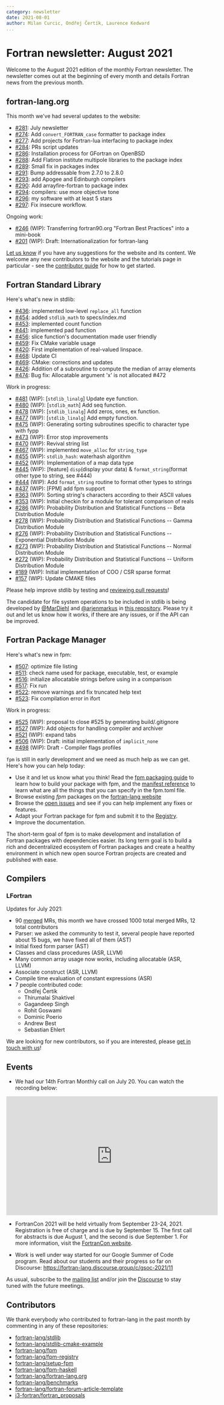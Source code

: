 ```yaml
---
category: newsletter
date: 2021-08-01
author: Milan Curcic, Ondřej Čertík, Laurence Kedward
...
```


# Fortran newsletter: August 2021

Welcome to the August 2021 edition of the monthly Fortran newsletter.
The newsletter comes out at the beginning of every month and details
Fortran news from the previous month.

## fortran-lang.org

This month we've had several updates to the website:

- [#281](https://github.com/fortran-lang/fortran-lang.org/pull/281):
  July newsletter
- [#274](https://github.com/fortran-lang/fortran-lang.org/pull/274):
  Add `convert_FORTRAN_case` formatter to package index
- [#277](https://github.com/fortran-lang/fortran-lang.org/pull/277):
  Add projects for Fortran-lua interfacing to package index
- [#284](https://github.com/fortran-lang/fortran-lang.org/pull/284):
  PRs script updates
- [#286](https://github.com/fortran-lang/fortran-lang.org/pull/286):
  Installation process for GFortran on OpenBSD
- [#288](https://github.com/fortran-lang/fortran-lang.org/pull/288):
  Add Flatiron institute multipole libraries to the package index
- [#289](https://github.com/fortran-lang/fortran-lang.org/pull/289):
  Small fix in packages index
- [#291](https://github.com/fortran-lang/fortran-lang.org/pull/291):
  Bump addressable from 2.7.0 to 2.8.0
- [#293](https://github.com/fortran-lang/fortran-lang.org/pull/293):
  add Apogee and Edinburgh compilers
- [#290](https://github.com/fortran-lang/fortran-lang.org/pull/290):
  Add arrayfire-fortran to package index
- [#294](https://github.com/fortran-lang/fortran-lang.org/pull/294):
  compilers: use more objective tone
- [#296](https://github.com/fortran-lang/fortran-lang.org/pull/296):
  my software with at least 5 stars
- [#297](https://github.com/fortran-lang/fortran-lang.org/pull/297):
  Fix insecure workflow.

Ongoing work:

- [#246](https://github.com/fortran-lang/fortran-lang.org/pull/246) (WIP):
  Transferring fortran90.org "Fortran Best Practices" into a mini-book
- [#201](https://github.com/fortran-lang/fortran-lang.org/pull/201) (WIP):
  Draft: Internationalization for fortran-lang

[Let us know](https://github.com/fortran-lang/fortran-lang.org/issues) if you have any suggestions for the website and its content.
We welcome any new contributors to the website and the tutorials page in particular - see the [contributor guide](https://github.com/fortran-lang/fortran-lang.org/blob/HEAD/CONTRIBUTING.md) for how to get started.

## Fortran Standard Library

Here's what's new in stdlib:

- [#436](https://github.com/fortran-lang/stdlib/pull/436):
  implemented low-level `replace_all` function
- [#454](https://github.com/fortran-lang/stdlib/pull/454):
  added `stdlib_math` to specs/index.md
- [#453](https://github.com/fortran-lang/stdlib/pull/453):
  implemented count function
- [#441](https://github.com/fortran-lang/stdlib/pull/441):
  implemented pad function
- [#456](https://github.com/fortran-lang/stdlib/pull/456):
  slice function's documentation made user friendly
- [#459](https://github.com/fortran-lang/stdlib/pull/459):
  Fix CMake variable usage
- [#420](https://github.com/fortran-lang/stdlib/pull/420):
  First implementation of real-valued linspace.
- [#468](https://github.com/fortran-lang/stdlib/pull/468):
  Update CI
- [#469](https://github.com/fortran-lang/stdlib/pull/469):
  CMake: corrections and updates
- [#426](https://github.com/fortran-lang/stdlib/pull/426):
  Addition of a subroutine to compute the median of array elements
- [#474](https://github.com/fortran-lang/stdlib/pull/474):
  Bug fix: Allocatable argument 'x' is not allocated #472

Work in progress:

- [#481](https://github.com/fortran-lang/stdlib/pull/481) (WIP):
  [`stdlib_linalg`] Update eye function.
- [#480](https://github.com/fortran-lang/stdlib/pull/480) (WIP):
  [`stdlib_math`] Add seq function.
- [#478](https://github.com/fortran-lang/stdlib/pull/478) (WIP):
  [`stdlib_linalg`] Add zeros, ones, ex function.
- [#477](https://github.com/fortran-lang/stdlib/pull/477) (WIP):
  [`stdlib_linalg`] Add empty function.
- [#475](https://github.com/fortran-lang/stdlib/pull/475) (WIP):
  Generating sorting subroutines specific to character type with fypp
- [#473](https://github.com/fortran-lang/stdlib/pull/473) (WIP):
  Error stop improvements
- [#470](https://github.com/fortran-lang/stdlib/pull/470) (WIP):
  Revival string list
- [#467](https://github.com/fortran-lang/stdlib/pull/467) (WIP):
  implemented `move_alloc` for `string_type`
- [#455](https://github.com/fortran-lang/stdlib/pull/455) (WIP):
  `stdlib_hash`: waterhash algorithm
- [#452](https://github.com/fortran-lang/stdlib/pull/452) (WIP):
  Implementation of a map data type
- [#445](https://github.com/fortran-lang/stdlib/pull/445) (WIP):
  [feature] `disp`(display your data) & `format_string`(format other type to string, see #444)
- [#444](https://github.com/fortran-lang/stdlib/pull/444) (WIP):
  Add `format_string` routine to format other types to strings
- [#437](https://github.com/fortran-lang/stdlib/pull/437) (WIP):
  [FPM] add fpm support
- [#363](https://github.com/fortran-lang/stdlib/pull/363) (WIP):
  Sorting string's characters according to their ASCII values
- [#353](https://github.com/fortran-lang/stdlib/pull/353) (WIP):
  Initial checkin for a module for tolerant comparison of reals
- [#286](https://github.com/fortran-lang/stdlib/pull/286) (WIP):
  Probability Distribution and Statistical Functions -- Beta Distribution Module
- [#278](https://github.com/fortran-lang/stdlib/pull/278) (WIP):
  Probability Distribution and Statistical Functions -- Gamma Distribution Module
- [#276](https://github.com/fortran-lang/stdlib/pull/276) (WIP):
  Probability Distribution and Statistical Functions -- Exponential Distribution Module
- [#273](https://github.com/fortran-lang/stdlib/pull/273) (WIP):
  Probability Distribution and Statistical Functions -- Normal Distribution Module
- [#272](https://github.com/fortran-lang/stdlib/pull/272) (WIP):
  Probability Distribution and Statistical Functions -- Uniform Distribution Module
- [#189](https://github.com/fortran-lang/stdlib/pull/189) (WIP):
  Initial implementation of COO / CSR sparse format
- [#157](https://github.com/fortran-lang/stdlib/pull/157) (WIP):
  Update CMAKE files

Please help improve stdlib by testing and [reviewing pull requests](https://github.com/fortran-lang/stdlib/issues?q=is%3Apr+is%3Aopen+label%3A%22reviewers+needed%22)!

The candidate for file system operations to be included in stdlib is being developed by
[@MarDiehl](https://github.com/MarDiehl) and [@arjenmarkus](https://github.com/arjenmarkus)
in [this repository](https://github.com/MarDiehl/stdlib_os).
Please try it out and let us know how it works, if there are any issues, or if the API can be improved.

## Fortran Package Manager

Here's what's new in fpm:

- [#507](https://github.com/fortran-lang/fpm/pull/507):
  optimize file listing
- [#511](https://github.com/fortran-lang/fpm/pull/511):
  check name used for package, executable, test, or example
- [#516](https://github.com/fortran-lang/fpm/pull/516):
  initialize allocatable strings before using in a comparison
- [#517](https://github.com/fortran-lang/fpm/pull/517):
  Fix run
- [#522](https://github.com/fortran-lang/fpm/pull/522):
  remove warnings and fix truncated help text
- [#523](https://github.com/fortran-lang/fpm/pull/523):
  Fix compilation error in ifort

Work in progress:

- [#525](https://github.com/fortran-lang/fpm/pull/525) (WIP):
  proposal to close #525 by generating build/.gitignore
- [#527](https://github.com/fortran-lang/fpm/pull/527) (WIP):
  Add objects for handling compiler and archiver
- [#521](https://github.com/fortran-lang/fpm/pull/521) (WIP):
  expand tabs
- [#506](https://github.com/fortran-lang/fpm/pull/506) (WIP):
  Draft: initial implementation of `implicit_none`
- [#498](https://github.com/fortran-lang/fpm/pull/498) (WIP):
  Draft - Compiler flags profiles

`fpm` is still in early development and we need as much help as we can get.
Here's how you can help today:

- Use it and let us know what you think! Read the [fpm packaging guide](https://github.com/fortran-lang/fpm/blob/HEAD/PACKAGING.md) to learn how to build your package with fpm, and the [manifest reference](https://github.com/fortran-lang/fpm/blob/HEAD/manifest-reference.md) to learn what are all the things that you can specify in the fpm.toml file.
- Browse existing _fpm_ packages on the [fortran-lang website](https://fortran-lang.org/packages/fpm)
- Browse the [open issues](https://github.com/fortran-lang/fpm/issues) and see if you can help implement any fixes or features.
- Adapt your Fortran package for fpm and submit it to the [Registry](https://github.com/fortran-lang/fpm-registry).
- Improve the documentation.

The short-term goal of fpm is to make development and installation of Fortran packages with dependencies easier.
Its long term goal is to build a rich and decentralized ecosystem of Fortran packages and create a healthy
environment in which new open source Fortran projects are created and published with ease.

## Compilers

### LFortran

Updates for July 2021:

- 90 [merged](https://gitlab.com/lfortran/lfortran/-/merge_requests?scope=all&state=merged) MRs, this month we have crossed 1000 total merged MRs, 12 total contributors
- Parser: we asked the community to test it, several people have reported about
  15 bugs, we have fixed all of them (AST)
- Initial fixed form parser (AST)
- Classes and class procedures (ASR, LLVM)
- Many common array usage now works, including allocatable (ASR, LLVM)
- Associate construct (ASR, LLVM)
- Compile time evaluation of constant expressions (ASR)
- 7 people contributed code:
  - Ondřej Čertík
  - Thirumalai Shaktivel
  - Gagandeep Singh
  - Rohit Goswami
  - Dominic Poerio
  - Andrew Best
  - Sebastian Ehlert

We are looking for new contributors, so if you are interested, please [get in
touch with us](https://lfortran.org/)!

## Events

- We had our 14th Fortran Monthly call on July 20.
  You can watch the recording below:

<iframe width="560" height="315" src="https://www.youtube.com/embed/9goA20JAHls" frameborder="0" allow="accelerometer; autoplay; encrypted-media; gyroscope; picture-in-picture" allowfullscreen></iframe>

- FortranCon 2021 will be held virtually from September 23-24, 2021.
  Registration is free of charge and is due by September 15.
  The first call for abstracts is due August 1, and the second is due September 1.
  For more information, visit the [FortranCon website](https://tcevents.chem.uzh.ch/event/14/).

- Work is well under way started for our Google Summer of Code program. Read about our students and their progress so far on Discourse: <https://fortran-lang.discourse.group/c/gsoc-2021/11>

As usual, subscribe to the [mailing list](https://groups.io/g/fortran-lang) and/or
join the [Discourse](https://fortran-lang.discourse.group) to stay tuned with the future meetings.

## Contributors

We thank everybody who contributed to fortran-lang in the past month by
commenting in any of these repositories:

- [fortran-lang/stdlib](https://github.com/fortran-lang/stdlib)
- [fortran-lang/stdlib-cmake-example](https://github.com/fortran-lang/stdlib-cmake-example)
- [fortran-lang/fpm](https://github.com/fortran-lang/fpm)
- [fortran-lang/fpm-registry](https://github.com/fortran-lang/fpm-registry)
- [fortran-lang/setup-fpm](https://github.com/fortran-lang/setup-fpm)
- [fortran-lang/fpm-haskell](https://github.com/fortran-lang/fpm-haskell)
- [fortran-lang/fortran-lang.org](https://github.com/fortran-lang/fortran-lang.org)
- [fortran-lang/benchmarks](https://github.com/fortran-lang/benchmarks)
- [fortran-lang/fortran-forum-article-template](https://github.com/fortran-lang/fortran-forum-article-template)
- [j3-fortran/fortran_proposals](https://github.com/j3-fortran/fortran_proposals)

<div id="gh-contributors" data-startdate="June 01 2021" data-enddate="June 30 2021" height="500px"></div>
